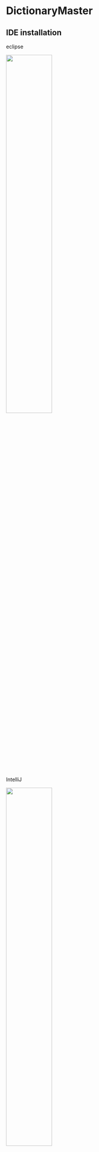 # DictionaryMaster

## IDE installation

eclipse

<img src = "https://github.com/newwin01/DictionaryMaster/blob/master/screenshot/Ecllipse_installation%26execution.png" 
     width = "50%"
     height = "50%" >

IntelliJ

<img src = "https://github.com/newwin01/DictionaryMaster/blob/master/screenshot/IntelliJ_execution.png" 
     width = "50%"
     height = "50%" >


## Add word method execution

<img src = "https://github.com/newwin01/DictionaryMaster/blob/master/screenshot/%EB%8B%A8%EC%96%B4%EC%B6%94%EA%B0%801.png">

<img src = "https://github.com/newwin01/DictionaryMaster/blob/master/screenshot/%EB%8B%A8%EC%96%B4%EC%B6%94%EA%B0%802.png"
     width = "20%" 
     height = "20%" >

## Display word method execution

<img src = "https://github.com/newwin01/DictionaryMaster/blob/master/screenshot/%EB%8B%A8%EC%96%B4%EC%B6%9C%EB%A0%A51.png"
     width = "30%"
     height = "30%">
     
<img src = "https://github.com/newwin01/DictionaryMaster/blob/master/screenshot/%EB%8B%A8%EC%96%B4%EC%B6%9C%EB%A0%A52.png"
     width = "20%"
     height = "20%" >


## Quit method execution

<img src = "https://github.com/newwin01/DictionaryMaster/blob/master/screenshot/%EB%82%98%EA%B0%80%EA%B8%B0%EA%B8%B0%EB%8A%A5.png"
     width = "20%"
     height = "20%"
     >
                                                                                                                 
## Seach Level method execution

<img src = "https://github.com/newwin01/DictionaryMaster/blob/master/screenshot/SearchLevel.png"
     width = "25%"
     height = "25%"
     >
                                                                                                                                                                                         
## Seach Word method execution

<img src = "https://github.com/newwin01/DictionaryMaster/blob/master/screenshot/%EC%9D%B4%EB%A6%84%20%EA%B2%80%EC%83%89.png"
     width = "30%"
     height = "30%"
     >
     
## Update Word method execution

<img src = "https://github.com/newwin01/DictionaryMaster/blob/master/screenshot/%EC%9D%B4%EB%A6%84%EC%97%85%EB%8D%B0%EC%9D%B4%ED%8A%B8.png"
     width = "30%"
     height = "30%"
     >

## Delete Word method execution

<img src = "https://github.com/newwin01/DictionaryMaster/blob/master/screenshot/%EC%9D%B4%EB%A6%84%EC%82%AD%EC%A0%9C.png"
     width = "30%"
     height = "30%"
     >
     
List of words after delete word

<img src = "https://github.com/newwin01/DictionaryMaster/blob/master/screenshot/%EC%82%AD%EC%A0%9C%ED%9B%84%EB%A6%AC%EC%8A%A4%ED%8A%B8.png"
     width = "30%"
     height = "30%"
     >

## Save File method execution

<img src = "https://github.com/newwin01/DictionaryMaster/blob/master/screenshot/%EB%8B%A8%EC%96%B4%EC%A0%80%EC%9E%A5%EC%99%84%EB%A3%8C.png"
     width = "30%"
     height = "30%"
     >
     
Saved File

<img src = "https://github.com/newwin01/DictionaryMaster/blob/master/screenshot/%EB%8B%A8%EC%96%B4%EC%A0%80%EC%9E%A5.png"
     width = "30%"
     height = "30%"
     >
     
## Load File method execution

<img src = "https://github.com/newwin01/DictionaryMaster/blob/master/screenshot/%EB%A1%9C%EB%94%A9%20%EC%99%84%EB%A3%8C.png"
     width = "30%"
     height = "30%"
     >
     
Load file and list all

<img src = "https://github.com/newwin01/DictionaryMaster/blob/master/screenshot/%EB%A1%9C%EB%94%A9%ED%9B%84%EB%A6%AC%EC%8A%A4%ED%8A%B8.png"
     width = "30%"
     height = "30%"
     >
